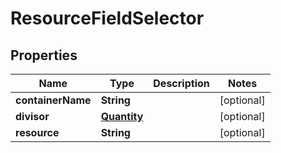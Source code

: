 

# ResourceFieldSelector

## Properties

Name | Type | Description | Notes
------------ | ------------- | ------------- | -------------
**containerName** | **String** |  |  [optional]
**divisor** | [**Quantity**](Quantity.md) |  |  [optional]
**resource** | **String** |  |  [optional]



